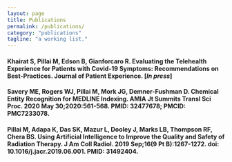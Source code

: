 ```yaml
---
layout: page
title: Publications
permalink: /publications/
category: "publications"
tagline: "a working list."
---
```


#### Khairat S, **Pillai M**, Edson B, Gianforcaro R. Evaluating the Telehealth Experience for Patients with Covid-19 Symptoms: Recommendations on Best-Practices. Journal of Patient Experience. [*In press*]

#### Savery ME, Rogers WJ, **Pillai M**, Mork JG, Demner-Fushman D. Chemical Entity Recognition for MEDLINE Indexing. AMIA Jt Summits Transl Sci Proc. 2020 May 30;2020:561-568. PMID: 32477678; PMCID: PMC7233078.

#### **Pillai M**, Adapa K, Das SK, Mazur L, Dooley J, Marks LB, Thompson RF, Chera BS. Using Artificial Intelligence to Improve the Quality and Safety of Radiation Therapy. J Am Coll Radiol. 2019 Sep;16(9 Pt B):1267-1272. doi: 10.1016/j.jacr.2019.06.001. PMID: 31492404.
